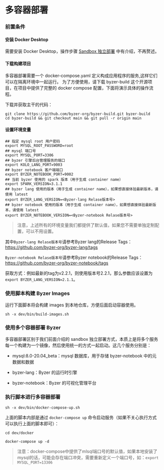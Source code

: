 # 多容器部署

### 前置条件

#### 安装 Docker Desktop

需要安装 Docker Desktop，操作步骤 [Sandbox 独立部署](/byzer-lang/zh-cn/installation/containerized_deployment/sandbox-standalone.md) 中有介绍，不再赘述。

#### 下载构建项目

多容器部署需要一个 docker-compose.yaml 定义构成应用程序的服务,这样它们可以在隔离环境中一起运行。 为了方便使用，请下载 byzer-build 这个开源项目，在项目中提供了完整的 docker compose 配置，下面将演示具体的操作流程。

下载并获取主干的代码：

```shell
git clone https://github.com/byzer-org/byzer-build.git byzer-build
cd byzer-build && git checkout main && git pull -r origin main
```

#### 设置环境变量

```
## 指定 mysql root 用户密码
export MYSQL_ROOT_PASSWORD=root
## mysql 端口号
export MYSQL_PORT=3306
## byzer 引擎后台管理服务的端口
export KOLO_LANG_PORT=9003
## byzer notebook 客户端端口
export BYZER_NOTEBOOK_PORT=9002
## 当前 byzer 使用的 spark 版本（用于生成 container name）
export SPARK_VERSION=3.1.1
## byzer lang 使用的版本（用于生成 container name），如果想直接体验最新版本，请使用 latest
export BYZER_LANG_VERSION=<Byzer-lang Relase版本号>
## byzer notebook 使用的版本（用于生成 container name），如果想直接体验最新版本，请使用 latest
export BYZER_NOTEBOOK_VERSION=<Byzer-notebook Relase版本号>
```

> 注意，上述所有的环境变量我们都提供了默认值，如果您不需要单独定制配置，可以不用设置。

其中`Byzer-lang Relase版本号`请参考Byzer lang的Release Tags：https://github.com/byzer-org/byzer-lang/tags

`Byzer-notebook Relase版本号`请参考Byzer notebook的Release Tags：https://github.com/byzer-org/byzer-notebook/tags

获取方式：例如最新的tag为v2.2.1，则使用版本号2.2.1，那么参数应该设置为 `export BYZER_LANG_VERSION=2.1.1`。





### 使用脚本构建 Byzer Images

运行下面脚本将会构建 images 到本地仓库，方便后面启动容器使用。

```
sh -x dev/bin/build-images.sh
```

### 使用多个容器部署 Byzer

多容器部署区别于我们前面介绍的 sandbox 独立部署方式，本质上是将多个服务每一个构建为一个镜像，然后使用统一的方式一起启动。这几个服务分别是：

- mysql:8.0-20.04_beta：mysql 数据库，用于存储 byzer-notebook 中的元数据和数据

- byzer-lang：Byzer 的运行时引擎

- byzer-notebook：Byzer 的可视化管理平台

### 执行脚本进行多容器部署

```
sh -x dev/bin/docker-compose-up.sh
```

上面的脚本内部是通过 `docker-compose up` 命令启动服务（如果不关心执行方式可以执行上面的脚本即可）：

```shell
cd dev/docker

docker-compose up -d
```

> 注意：docker-compose中提供了mlsql端口号的默认值，如果本地安装了mysql的话，可能会存在端口冲突，需要重新定义一个端口号，如：`export MYSQL_PORT=13306`
